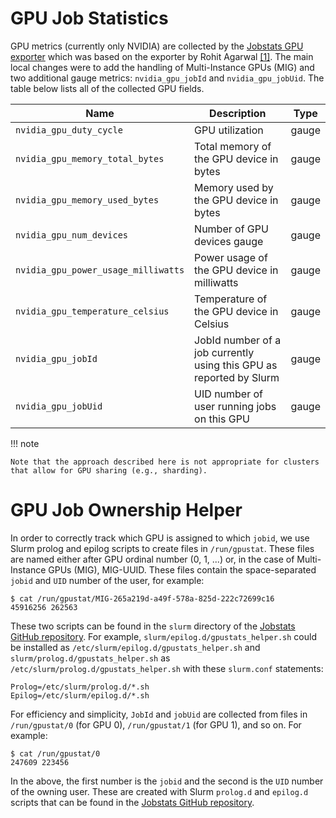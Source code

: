 # GPU Job Statistics

GPU metrics (currently only NVIDIA) are collected by the <a href="https://github.com/plazonic/nvidia_gpu_prometheus_exporter" target="_blank">Jobstats GPU exporter</a> which was based on the exporter by Rohit Agarwal [[1]](https://github.com/mindprince/nvidia_gpu_prometheus_exporter). The main local changes were to add the handling of Multi-Instance GPUs (MIG) and two additional gauge metrics: `nvidia_gpu_jobId` and `nvidia_gpu_jobUid`. The table below lists all of the collected GPU fields.

| Name | Description | Type |
| ---- | ----------- | ---- |
| `nvidia_gpu_duty_cycle` | GPU utilization | gauge |
| `nvidia_gpu_memory_total_bytes` | Total memory of the GPU device in bytes | gauge |
| `nvidia_gpu_memory_used_bytes`  | Memory used by the GPU device in bytes  | gauge |
| `nvidia_gpu_num_devices`        | Number of GPU devices gauge | gauge |
| `nvidia_gpu_power_usage_milliwatts` | Power usage of the GPU device in milliwatts | gauge |
| `nvidia_gpu_temperature_celsius`    | Temperature of the GPU device in Celsius | gauge |
| `nvidia_gpu_jobId` | JobId number of a job currently using this GPU as reported by Slurm | gauge |
| `nvidia_gpu_jobUid` | UID number of user running jobs on this GPU | gauge |

!!! note

    Note that the approach described here is not appropriate for clusters that allow for GPU sharing (e.g., sharding).


# GPU Job Ownership Helper

In order to correctly track which GPU is assigned to which `jobid`, we use Slurm prolog and epilog scripts to create files in `/run/gpustat`. These files are named either after GPU ordinal number (0, 1, ...) or, in the case of Multi-Instance GPUs (MIG), MIG-UUID. These files contain the space-separated `jobid` and `UID` number of the user, for example:

```
$ cat /run/gpustat/MIG-265a219d-a49f-578a-825d-222c72699c16
45916256 262563
```

These two scripts can be found in the `slurm` directory of the <a href="https://github.com/PrincetonUniversity/jobstats/tree/main/slurm" target="_blank">Jobstats GitHub repository</a>. For example, `slurm/epilog.d/gpustats_helper.sh` could be installed as `/etc/slurm/epilog.d/gpustats_helper.sh` and `slurm/prolog.d/gpustats_helper.sh` as `/etc/slurm/prolog.d/gpustats_helper.sh` with these `slurm.conf` statements:

```
Prolog=/etc/slurm/prolog.d/*.sh
Epilog=/etc/slurm/epilog.d/*.sh
```

For efficiency and simplicity, `JobId` and `jobUid` are collected from files in `/run/gpustat/0` (for GPU 0), `/run/gpustat/1` (for GPU 1), and so on. For example:

```
$ cat /run/gpustat/0
247609 223456
```

In the above, the first number is the `jobid` and the second is the `UID` number of the owning user. These are created with Slurm `prolog.d` and `epilog.d` scripts that can be found in the <a href="https://github.com/PrincetonUniversity/jobstats/tree/main/slurm" target="_blank">Jobstats GitHub repository</a>.
